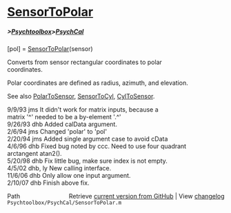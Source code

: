 # [SensorToPolar](SensorToPolar)
##### >[Psychtoolbox](Psychtoolbox)>[PsychCal](PsychCal)

 [pol] = [SensorToPolar](SensorToPolar)(sensor)  
  
 Converts from sensor rectangular coordinates to polar  
 coordinates.  
  
 Polar coordinates are defined as radius, azimuth, and elevation.  
  
 See also [PolarToSensor](PolarToSensor), [SensorToCyl](SensorToCyl), [CylToSensor](CylToSensor).  
  
 9/9/93 jms It didn't work for matrix inputs, because a   
                matrix '^' needed to be a by-element '.^'  
 9/26/93 dhb   Added calData argument.  
 2/6/94  jms   Changed 'polar' to 'pol'  
 2/20/94 jms   Added single argument case to avoid cData  
 4/6/96  dhb    Fixed bug noted by ccc.  Need to use four quadrant  
                arctangent atan2().  
 5/20/98 dhb   Fix little bug, make sure index is not empty.  
 4/5/02  dhb, ly  New calling interface.  
 11/6/06 dhb   Only allow one input argument.  
 2/10/07 dhb   Finish above fix.  




<div class="code_header" style="text-align:right;">
  <span style="float:left;">Path&nbsp;&nbsp;</span> <span class="counter">Retrieve <a href=
  "https://raw.github.com/Psychtoolbox-3/Psychtoolbox-3/beta/Psychtoolbox/PsychCal/SensorToPolar.m">current version from GitHub</a> | View <a href=
  "https://github.com/Psychtoolbox-3/Psychtoolbox-3/commits/beta/Psychtoolbox/PsychCal/SensorToPolar.m">changelog</a></span>
</div>
<div class="code">
  <code>Psychtoolbox/PsychCal/SensorToPolar.m</code>
</div>

